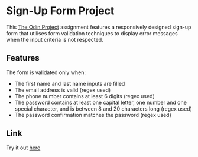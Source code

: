 # Sign-Up Form Project

This [The Odin Project](https://www.theodinproject.com/lessons/node-path-intermediate-html-and-css-sign-up-form) assignment features a responsively designed sign-up form that utilises form validation techniques to display error messages when the input criteria is not respected.

## Features

The form is validated only when: 
* The first name and last name inputs are filled
* The email address is valid (regex used)
* The phone number contains at least 6 digits (regex used)
* The password contains at least one capital letter, one number and one special character, and is between 8 and 20 characters long (regex used)
* The password confirmation matches the password (regex used)

## Link

Try it out [here](https://sign-up-form.seanrw93.repl.co/)



